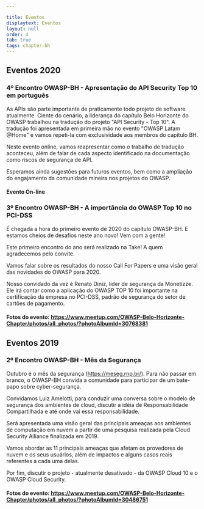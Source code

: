 ```yaml
---

title: Eventos
displaytext: Eventos 
layout: null
order: 4
tab: true
tags: chapter-bh
---
```


## Eventos 2020

### 4º Encontro OWASP-BH - Apresentação do API Security Top 10 em português

As APIs são parte importante de praticamente todo projeto de software atualmente. Ciente do cenário, a liderança do capítulo Belo Horizonte do OWASP trabalhou na tradução do projeto "API Security - Top 10". A tradução foi apresentada em primeira mão no evento "OWASP Latam @Home" e vamos repeti-la com exclusividade aos membros do capítulo BH.

Neste evento online, vamos reapresentar como o trabalho de tradução aconteceu, além de falar de cada aspecto identificado na documentação como riscos de segurança de API.

Esperamos ainda sugestões para futuros eventos, bem como a ampliação do engajamento da comunidade mineira nos projetos do OWASP.

#### Evento On-line

### 3º Encontro OWASP-BH - A importância do OWASP Top 10 no PCI-DSS

É chegada a hora do primeiro evento de 2020 do capítulo OWASP-BH. E estamos cheios de desafios neste ano novo! Vem com a gente!

Este primeiro encontro do ano será realizado na Take! A quem agradecemos pelo convite.

Vamos falar sobre os resultados do nosso Call For Papers e uma visão geral das novidades do OWASP para 2020.

Nosso convidado da vez é Renato Diniz, líder de segurança da Monetizze. Ele irá contar como a aplicação do OWASP TOP 10 foi importante na certificação da empresa no PCI-DSS, padrão de segurança do setor de cartões de pagamento.

#### Fotos do evento: <https://www.meetup.com/OWASP-Belo-Horizonte-Chapter/photos/all_photos/?photoAlbumId=30768381>

## Eventos 2019

### 2º Encontro OWASP-BH - Mês da Segurança

Outubro é o mês da segurança (<https://meseg.rnp.br/>). Para não passar em branco, o OWASP-BH convida a comunidade para participar de um bate-papo sobre cyber-segurança.

Convidamos Luiz Amelotti, para conduzir uma conversa sobre o modelo de segurança dos ambientes de cloud, discutir a idéia de Responsabilidade Compartilhada e até onde vai essa responsabilidade.

Será apresentada uma visão geral das principais ameaças aos ambientes de computação em nuvem a partir de uma pesquisa realizada pela Cloud Security Alliance finalizada em 2019.

Vamos abordar as 11 principais ameaças que afetam os provedores de nuvem e os seus usuários, além de impactos e alguns casos reais referentes a cada uma delas.

Por fim, discutir o projeto - atualmente desativado - da OWASP Cloud 10 e o OWASP Cloud Security.

#### Fotos do evento: <https://www.meetup.com/OWASP-Belo-Horizonte-Chapter/photos/all_photos/?photoAlbumId=30486751>
